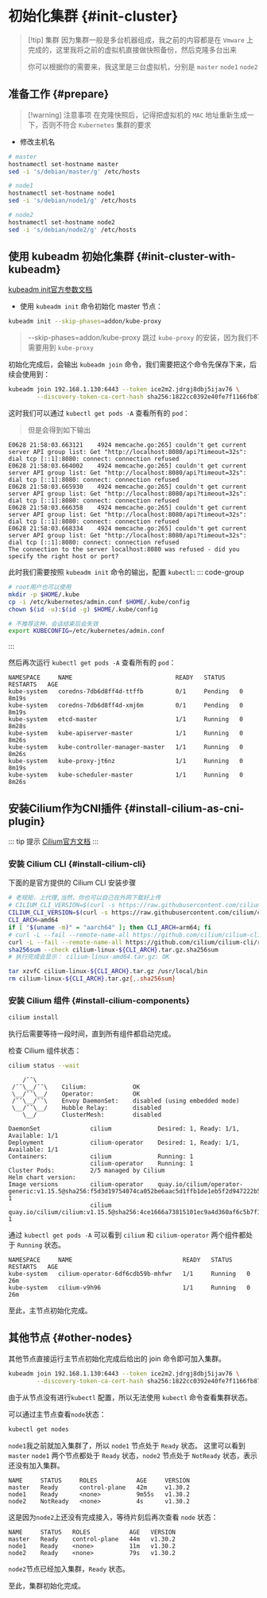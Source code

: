# 初始化集群 {#init-cluster}

> [!tip] 集群 
> 因为集群一般是多台机器组成，我之前的内容都是在 `Vmware` 上完成的，这里我将之前的虚拟机直接做快照备份，然后克隆多台出来
> 
> 你可以根据你的需要来，我这里是三台虚拟机，分别是 `master` `node1` `node2`

## 准备工作 {#prepare}

> [!warning] 注意事项
> 在克隆快照后，记得把虚拟机的 `MAC` 地址重新生成一下，否则不符合 `Kubernetes` 集群的要求

- 修改主机名
```bash
# master
hostnamectl set-hostname master
sed -i 's/debian/master/g' /etc/hosts

# node1
hostnamectl set-hostname node1
sed -i 's/debian/node1/g' /etc/hosts

# node2
hostnamectl set-hostname node2
sed -i 's/debian/node2/g' /etc/hosts

```


## 使用 kubeadm 初始化集群 {#init-cluster-with-kubeadm}
[kubeadm init官方参数文档](https://kubernetes.io/zh-cn/docs/reference/setup-tools/kubeadm/kubeadm-init/)
- 使用 `kubeadm init` 命令初始化 master 节点：
```bash
kubeadm init --skip-phases=addon/kube-proxy
```
> --skip-phases=addon/kube-proxy 跳过 `kube-proxy` 的安装，因为我们不需要用到 `kube-proxy`

初始化完成后，会输出 `kubeadm join` 命令，我们需要把这个命令先保存下来，后续会使用到：
```bash
kubeadm join 192.168.1.130:6443 --token ice2m2.jdrgj8dbj5ijav76 \
        --discovery-token-ca-cert-hash sha256:1822cc0392e40fe7f1166fb87bef33c4224515d0ba428d995b915f48557f95f5 
```

这时我们可以通过 `kubectl get pods -A` 查看所有的 `pod`：
> 但是会得到如下输出
```text
E0628 21:58:03.663121    4924 memcache.go:265] couldn't get current server API group list: Get "http://localhost:8080/api?timeout=32s": dial tcp [::1]:8080: connect: connection refused
E0628 21:58:03.664002    4924 memcache.go:265] couldn't get current server API group list: Get "http://localhost:8080/api?timeout=32s": dial tcp [::1]:8080: connect: connection refused
E0628 21:58:03.665930    4924 memcache.go:265] couldn't get current server API group list: Get "http://localhost:8080/api?timeout=32s": dial tcp [::1]:8080: connect: connection refused
E0628 21:58:03.666358    4924 memcache.go:265] couldn't get current server API group list: Get "http://localhost:8080/api?timeout=32s": dial tcp [::1]:8080: connect: connection refused
E0628 21:58:03.668334    4924 memcache.go:265] couldn't get current server API group list: Get "http://localhost:8080/api?timeout=32s": dial tcp [::1]:8080: connect: connection refused
The connection to the server localhost:8080 was refused - did you specify the right host or port?
```
此时我们需要按照 `kubeadm init` 命令的输出，配置 `kubectl`:
::: code-group
```bash [非root用户（推荐）]
# root用户也可以使用
mkdir -p $HOME/.kube
cp -i /etc/kubernetes/admin.conf $HOME/.kube/config
chown $(id -u):$(id -g) $HOME/.kube/config
```
```bash [root用户]
# 不推荐这种，会话结束后会失效
export KUBECONFIG=/etc/kubernetes/admin.conf
```
:::

然后再次运行 `kubectl get pods -A` 查看所有的 `pod`：
```text
NAMESPACE     NAME                             READY   STATUS    RESTARTS   AGE
kube-system   coredns-7db6d8ff4d-ttffb         0/1     Pending   0          8m19s
kube-system   coredns-7db6d8ff4d-xmj6m         0/1     Pending   0          8m19s
kube-system   etcd-master                      1/1     Running   0          8m28s
kube-system   kube-apiserver-master            1/1     Running   0          8m26s
kube-system   kube-controller-manager-master   1/1     Running   0          8m26s
kube-system   kube-proxy-jt6nz                 1/1     Running   0          8m19s
kube-system   kube-scheduler-master            1/1     Running   0          8m26s
```

## 安装Cilium作为CNI插件 {#install-cilium-as-cni-plugin}

::: tip 提示
[Cilium官方文档](https://docs.cilium.io/en/stable/gettingstarted/k8s-install-default/)
:::

### 安装 Cilium CLI {#install-cilium-cli}
下面的是官方提供的 Cilium CLI 安装步骤
```bash
# 老规矩，上代理,当然，你也可以自己在外网下载好上传
# CILIUM_CLI_VERSION=$(curl -s https://raw.githubusercontent.com/cilium/cilium-cli/main/stable.txt)
CILIUM_CLI_VERSION=$(curl -s https://raw.githubusercontent.com/cilium/cilium-cli/main/stable.txt --proxy http://192.168.1.111:7890)
CLI_ARCH=amd64
if [ "$(uname -m)" = "aarch64" ]; then CLI_ARCH=arm64; fi
# curl -L --fail --remote-name-all https://github.com/cilium/cilium-cli/releases/download/${CILIUM_CLI_VERSION}/cilium-linux-${CLI_ARCH}.tar.gz{,.sha256sum}
curl -L --fail --remote-name-all https://github.com/cilium/cilium-cli/releases/download/${CILIUM_CLI_VERSION}/cilium-linux-${CLI_ARCH}.tar.gz{,.sha256sum} --proxy http://192.168.1.111:7890
sha256sum --check cilium-linux-${CLI_ARCH}.tar.gz.sha256sum
# 执行完成会显示： cilium-linux-amd64.tar.gz: OK

tar xzvfC cilium-linux-${CLI_ARCH}.tar.gz /usr/local/bin
rm cilium-linux-${CLI_ARCH}.tar.gz{,.sha256sum}
```

### 安装 Cilium 组件 {#install-cilium-components}
```bash
cilium install
```
执行后需要等待一段时间，直到所有组件都启动完成。

检查 Cilium 组件状态：
```bash
cilium status --wait
```
```text
    /¯¯\
 /¯¯\__/¯¯\    Cilium:             OK
 \__/¯¯\__/    Operator:           OK
 /¯¯\__/¯¯\    Envoy DaemonSet:    disabled (using embedded mode)
 \__/¯¯\__/    Hubble Relay:       disabled
    \__/       ClusterMesh:        disabled

DaemonSet              cilium             Desired: 1, Ready: 1/1, Available: 1/1
Deployment             cilium-operator    Desired: 1, Ready: 1/1, Available: 1/1
Containers:            cilium             Running: 1
                       cilium-operator    Running: 1
Cluster Pods:          2/5 managed by Cilium
Helm chart version:    
Image versions         cilium-operator    quay.io/cilium/operator-generic:v1.15.5@sha256:f5d3d19754074ca052be6aac5d1ffb1de1eb5f2d947222b5f10f6d97ad4383e8: 1
                       cilium             quay.io/cilium/cilium:v1.15.5@sha256:4ce1666a73815101ec9a4d360af6c5b7f1193ab00d89b7124f8505dee147ca40: 1
```

通过 `kubectl get pods -A` 可以看到 `cilium` 和 `cilium-operator` 两个组件都处于 `Running` 状态。
```text
NAMESPACE     NAME                               READY   STATUS    RESTARTS   AGE
kube-system   cilium-operator-6df6cdb59b-mhfwr   1/1     Running   0          26m
kube-system   cilium-v9h96                       1/1     Running   0          26m
```

至此，主节点初始化完成。

## 其他节点 {#other-nodes}
其他节点直接运行主节点初始化完成后给出的 join 命令即可加入集群。
```bash
kubeadm join 192.168.1.130:6443 --token ice2m2.jdrgj8dbj5ijav76 \
        --discovery-token-ca-cert-hash sha256:1822cc0392e40fe7f1166fb87bef33c4224515d0ba428d995b915f48557f95f5 
```
由于从节点没有进行`kubectl` 配置，所以无法使用 `kubectl` 命令查看集群状态。

可以通过主节点查看`node`状态：
```bash
kubectl get nodes
```
`node1`我之前就加入集群了，所以 `node1` 节点处于 `Ready` 状态。
这里可以看到 `master` `node1` 两个节点都处于 `Ready` 状态，`node2` 节点处于 `NotReady` 状态，表示还没有加入集群。
```text
NAME     STATUS     ROLES           AGE     VERSION
master   Ready      control-plane   42m     v1.30.2
node1    Ready      <none>          9m55s   v1.30.2
node2    NotReady   <none>          4s      v1.30.2
```
这是因为`node2`上还没有完成接入，等待片刻后再次查看 `node` 状态：
```text
NAME     STATUS   ROLES           AGE   VERSION
master   Ready    control-plane   44m   v1.30.2
node1    Ready    <none>          11m   v1.30.2
node2    Ready    <none>          79s   v1.30.2
```
`node2`节点已经加入集群，`Ready` 状态。

至此，集群初始化完成。
